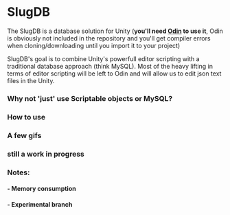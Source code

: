 # SlugDB


The SlugDB is a database solution for Unity (**you'll need [Odin](https://odininspector.com/) to use it**, Odin is obviously not included in the repository and you'll get compiler errors when cloning/downloading until you import it to your project)

SlugDB's goal is to combine Unity's powerfull editor scripting with a traditional database approach (think MySQL). Most of the heavy lifting in terms of editor scripting will be left to Odin and will allow us to edit json text files in the Unity.

### Why not 'just' use Scriptable objects or MySQL?

### How to use

### A few gifs

### still a work in progress

### Notes:

#### - Memory consumption
#### - Experimental branch
